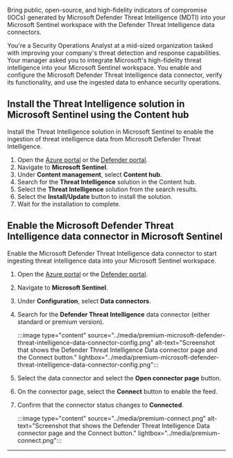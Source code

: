 Bring public, open-source, and high-fidelity indicators of compromise (IOCs) generated by Microsoft Defender Threat Intelligence (MDTI) into your Microsoft Sentinel workspace with the Defender Threat Intelligence data connectors.

You're a Security Operations Analyst at a mid-sized organization tasked with improving your company's threat detection and response capabilities. Your manager asked you to integrate Microsoft's high-fidelity threat intelligence into your Microsoft Sentinel workspace. You enable and configure the Microsoft Defender Threat Intelligence data connector, verify its functionality, and use the ingested data to enhance security operations.

## Install the Threat Intelligence solution in Microsoft Sentinel using the Content hub

Install the Threat Intelligence solution in Microsoft Sentinel to enable the ingestion of threat intelligence data from Microsoft Defender Threat Intelligence.

1. Open the [Azure portal](https://portal.azure.com) or the [Defender portal](https://security.microsoft.com/).
1. Navigate to **Microsoft Sentinel**.
1. Under **Content management**, select **Content hub**.
1. Search for the **Threat Intelligence** solution in the Content hub.
1. Select the **Threat Intelligence** solution from the search results.
1. Select the **Install/Update** button to install the solution.
1. Wait for the installation to complete.

## Enable the Microsoft Defender Threat Intelligence data connector in Microsoft Sentinel

Enable the Microsoft Defender Threat Intelligence data connector to start ingesting threat intelligence data into your Microsoft Sentinel workspace.

1. Open the [Azure portal](https://portal.azure.com) or the [Defender portal](https://security.microsoft.com/).
1. Navigate to **Microsoft Sentinel**.
1. Under **Configuration**, select **Data connectors**.
1. Search for the **Defender Threat Intelligence** data connector (either standard or premium version).

    :::image type="content" source="../media/premium-microsoft-defender-threat-intelligence-data-connector-config.png" alt-text="Screenshot that shows the Defender Threat Intelligence Data connector page and the Connect button." lightbox="../media/premium-microsoft-defender-threat-intelligence-data-connector-config.png":::

1. Select the data connector and select the **Open connector page** button.
1. On the connector page, select the **Connect** button to enable the feed.
1. Confirm that the connector status changes to **Connected**.

    :::image type="content" source="../media/premium-connect.png" alt-text="Screenshot that shows the Defender Threat Intelligence Data connector page and the Connect button." lightbox="../media/premium-connect.png":::

---
